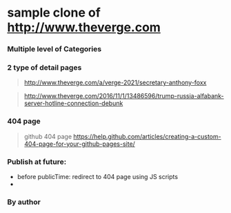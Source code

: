 # sample clone of http://www.theverge.com

### Multiple level of Categories

### 2 type of detail pages

> http://www.theverge.com/a/verge-2021/secretary-anthony-foxx

> http://www.theverge.com/2016/11/1/13486596/trump-russia-alfabank-server-hotline-connection-debunk

### 404 page
> github 404 page https://help.github.com/articles/creating-a-custom-404-page-for-your-github-pages-site/

### Publish at future:

- before publicTime:  redirect to 404 page using JS scripts
- 

### By author

